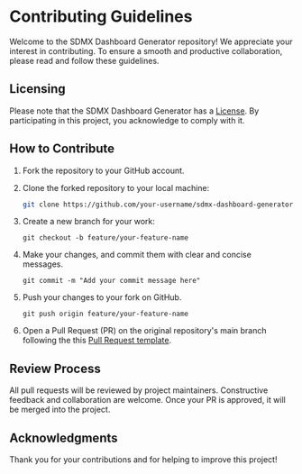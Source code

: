 # Contributing Guidelines

Welcome to the SDMX Dashboard Generator repository! We appreciate your interest in contributing. To ensure a smooth and productive collaboration, please read and follow these guidelines.

## Licensing

Please note that the SDMX Dashboard Generator has a [License](LICENCE.pdf). By participating in this project, you acknowledge to comply with it.

## How to Contribute

1. Fork the repository to your GitHub account.

2. Clone the forked repository to your local machine:

   ```bash
   git clone https://github.com/your-username/sdmx-dashboard-generator.git
   ```
3. Create a new branch for your work:

    ```
    git checkout -b feature/your-feature-name
    ```

4. Make your changes, and commit them with clear and concise messages.

    ```
    git commit -m "Add your commit message here"
    ```

5. Push your changes to your fork on GitHub.

    ```
    git push origin feature/your-feature-name
    ```

6. Open a Pull Request (PR) on the original repository's main branch following the this [Pull Request template](/.github/PULL_REQUEST_TEMPLATE/pull_request_template.md).
   
## Review Process

All pull requests will be reviewed by project maintainers. Constructive feedback and collaboration are welcome. Once your PR is approved, it will be merged into the project.

## Acknowledgments

Thank you for your contributions and for helping to improve this project!
